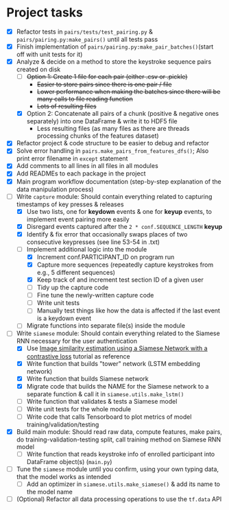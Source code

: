 # Project tasks 

- [x] Refactor tests in `pairs/tests/test_pairing.py` & `pairs/pairing.py:make_pairs()` until all tests pass
- [x] Finish implementation of `pairs/pairing.py:make_pair_batches()`(start off with unit tests for it)
- [x] Analyze & decide on a method to store the keystroke sequence pairs created on disk
    - [ ] ~~Option 1: Create 1 file for each pair (either .csv or .pickle)~~  
      + ~~Easier to store pairs since there is one pair / file~~  
      - ~~Lower performance when making the batches since there will be many calls to file reading function~~  
      - ~~Lots of resulting files~~
    - [x] Option 2: Concatenate all pairs of a chunk (positive & negative ones separately) into one DataFrame & write it
      to HDF5 file  
      + Less resulting files (as many files as there are threads processing chunks of the features dataset)
- [x] Refactor project & code structure to be easier to debug and refactor
- [x] Solve error handling in `pairs.make_pairs_from_features_dfs()`; Also print error filename in `except` statement
- [x] Add comments to all lines in all files in all modules
- [x] Add READMEs to each package in the project
- [x] Main program workflow documentation (step-by-step explanation of the data manipulation process)
- [ ] Write `capture` module: Should contain everything related to capturing timestamps of key presses & releases
  - [x] Use two lists, one for **keydown** events & one for **keyup** events, to implement event pairing more easily
  - [x] Disregard events captured after the `2 * conf.SEQUENCE_LENGTH` **keyup**
  - [x] Identify & fix error that occasionally swaps places of two consecutive keypresses (see line 53-54 in .txt)
  - [ ] Implement additional logic into the module
    - [x] Increment conf.PARTICIPANT_ID on program run
    - [x] Capture more sequences (repeatedly capture keystrokes from e.g., 5 different sequences)
    - [x] Keep track of and increment test section ID of a given user
    - [ ] Tidy up the capture code
    - [ ] Fine tune the newly-written capture code
    - [ ] Write unit tests
    - [ ] Manually test things like how the data is affected if the last event is a keydown event
  - [ ] Migrate functions into separate file(s) inside the module
- [ ] Write `siamese` module: Should contain everything related to the Siamese RNN necessary for the user authentication
  - [x] Use [Image similarity estimation using a Siamese Network with a contrastive loss](https://keras.io/examples/vision/siamese_contrastive/) tutorial as reference
  - [x] Write function that builds "tower" network (LSTM embedding network)
  - [x] Write function that builds Siamese network
  - [x] Migrate code that builds the NAME for the Siamese network to a separate function & call it in `siamese.utils.make_lstm()`
  - [ ] Write function that validates & tests a Siamese model
  - [ ] Write unit tests for the whole module
  - [ ] Write code that calls Tensorboard to plot metrics of model training/validation/testing
- [x] Build main module: Should read raw data, compute features, make pairs, do training-validation-testing split, call training method on Siamese RNN model
  - [ ] Write function that reads keystroke info of enrolled participant into DataFrame object(s) (`main.py`)
- [ ] Tune the `siamese` module until you confirm, using your own typing data, that the model works as intended
  - [ ] Add an optimizer in `siamese.utils.make_siamese()` & add its name to the model name
- [ ] (Optional) Refactor all data processing operations to use the `tf.data` API

